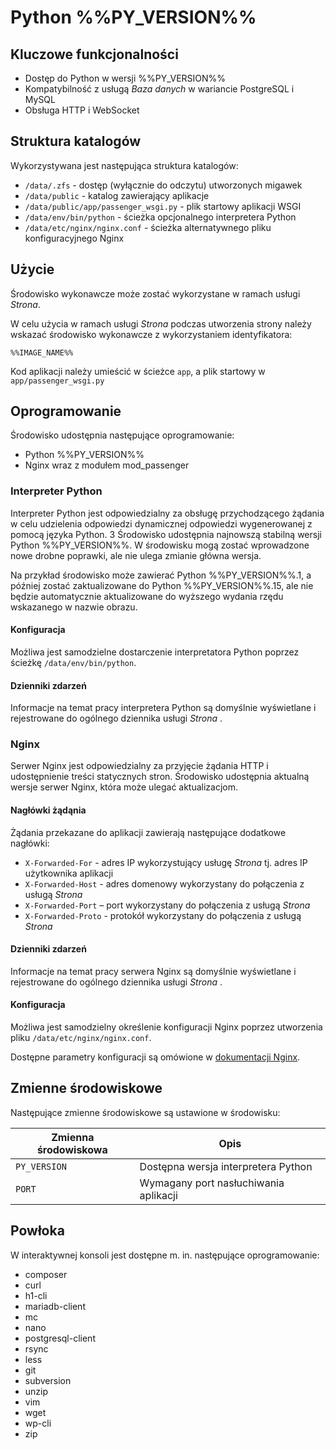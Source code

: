 # Python %%PY_VERSION%%

## Kluczowe funkcjonalności

* Dostęp do Python w wersji %%PY_VERSION%%
* Kompatybilność z usługą *Baza danych* w wariancie PostgreSQL i MySQL
* Obsługa HTTP i WebSocket

## Struktura katalogów

Wykorzystywana jest następująca struktura katalogów:

* ```/data/.zfs``` - dostęp (wyłącznie do odczytu) utworzonych migawek
* ```/data/public``` - katalog zawierający aplikacje
* ```/data/public/app/passenger_wsgi.py``` - plik startowy aplikacji WSGI
* ```/data/env/bin/python``` - ścieżka opcjonalnego interpretera Python
* ```/data/etc/nginx/nginx.conf``` - ścieżka alternatywnego pliku konfiguracyjnego Nginx

## Użycie

Środowisko wykonawcze może zostać wykorzystane w ramach usługi *Strona*.

W celu użycia w ramach usługi *Strona* podczas utworzenia strony należy wskazać środowisko wykonawcze z wykorzystaniem identyfikatora:

```%%IMAGE_NAME%%```

Kod aplikacji należy umieścić w ścieżce ```app```, a plik startowy w ```app/passenger_wsgi.py```

## Oprogramowanie

Środowisko udostępnia następujące oprogramowanie:

* Python %%PY_VERSION%%
* Nginx wraz z modułem mod_passenger

### Interpreter Python

Interpreter Python jest odpowiedzialny za obsługę przychodzącego żądania w celu udzielenia odpowiedzi dynamicznej odpowiedzi wygenerowanej z pomocą języka Python.
3
Środowisko udostępnia najnowszą stabilną wersji Python %%PY_VERSION%%. W środowisku mogą zostać wprowadzone nowe drobne poprawki, ale nie ulega zmianie główna wersja.

Na przykład środowisko może zawierać Python %%PY_VERSION%%.1, a później zostać zaktualizowane do Python %%PY_VERSION%%.15, ale nie będzie automatycznie aktualizowane do wyższego wydania rzędu wskazanego w nazwie obrazu.

#### Konfiguracja

Możliwa jest samodzielne dostarczenie interpretatora Python poprzez ścieżkę ```/data/env/bin/python```.

#### Dzienniki zdarzeń

Informacje na temat pracy interpretera Python są domyślnie wyświetlane i rejestrowane do ogólnego dziennika usługi *Strona* .

### Nginx

Serwer Nginx jest odpowiedzialny za przyjęcie żądania HTTP i udostępnienie treści statycznych stron. Środowisko udostępnia aktualną wersje serwer Nginx, która może ulegać aktualizacjom.

#### Nagłówki żądąnia

Żądania przekazane do aplikacji zawierają następujące dodatkowe nagłówki:

* ```X-Forwarded-For``` - adres IP wykorzystujący usługę *Strona* tj. adres IP użytkownika aplikacji
* ```X-Forwarded-Host``` - adres domenowy wykorzystany do połączenia z usługą *Strona*
* ```X-Forwarded-Port``` – port wykorzystany do połączenia z usługą *Strona*
* ```X-Forwarded-Proto``` - protokół wykorzystany do połączenia z usługą *Strona*

#### Dzienniki zdarzeń

Informacje na temat pracy serwera Nginx są domyślnie wyświetlane i rejestrowane do ogólnego dziennika usługi *Strona* .

#### Konfiguracja

Możliwa jest samodzielny określenie konfiguracji Nginx poprzez utworzenia pliku ```/data/etc/nginx/nginx.conf```.

Dostępne parametry konfiguracji są omówione w [dokumentacji Nginx](https://www.nginx.com/resources/wiki/).

## Zmienne środowiskowe

Następujące zmienne środowiskowe są ustawione w środowisku:

| Zmienna środowiskowa |                 Opis                  |
| -------------------- | ------------------------------------- |
| ```PY_VERSION``` | Dostępna wersja interpretera Python   |
| ```PORT```           | Wymagany port nasłuchiwania aplikacji |

## Powłoka

W interaktywnej konsoli jest dostępne m. in. następujące oprogramowanie:

* composer
* curl
* h1-cli
* mariadb-client
* mc
* nano
* postgresql-client
* rsync
* less
* git
* subversion
* unzip
* vim
* wget
* wp-cli
* zip
